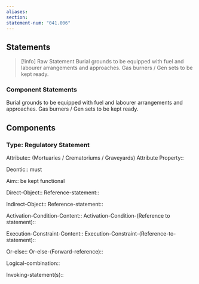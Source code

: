 ```yaml
---
aliases: 
section: 
statement-num: "041.006"
---
```

## Statements 
> [!info] Raw Statement
> Burial grounds to be equipped with fuel and labourer arrangements and approaches. Gas burners / Gen sets to be kept ready. 
> 

### Component Statements
Burial grounds to be equipped with fuel and labourer arrangements and approaches. Gas burners / Gen sets to be kept ready. 
## Components
### Type: Regulatory Statement
Attribute:: (Mortuaries / Crematoriums / Graveyards) 
	Attribute Property:: 

Deontic:: must 

Aim:: be kept functional

Direct-Object::
	Reference-statement::

Indirect-Object::
	Reference-statement::

Activation-Condition-Content::
	Activation-Condition-(Reference to statement)::

Execution-Constraint-Content::
	Execution-Constraint-(Reference-to-statement)::

Or-else::
	Or-else-(Forward-reference)::

Logical-combination::

Invoking-statement(s)::